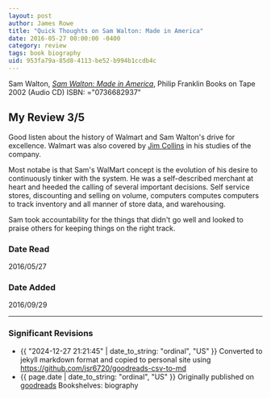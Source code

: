 ```yaml
---
layout: post
author: James Rowe
title: "Quick Thoughts on Sam Walton: Made in America"
date: 2016-05-27 00:00:00 -0400
category: review
tags: book biography
uid: 953fa79a-85d8-4113-be52-b994b1ccdb4c
---
```


Sam Walton, *[Sam Walton: Made in America](https://www.goodreads.com/book/show/16309973)*, Philip Franklin Books on Tape 2002 (Audio CD) ISBN: ="0736682937"

## My Review 3/5

Good listen about the history of Walmart and Sam Walton's drive for excellence. Walmart was also covered by [Jim Collins](https://www.goodreads.com/author/show/2826) in his studies of the company. 

Most notabe is that Sam's WalMart concept is the evolution of his desire to continuously tinker with the system. He was a self-described merchant at heart and heeded the calling of several important decisions. Self service stores, discounting and selling on volume, computers computes computers to track inventory and all manner of store data, and warehousing.

Sam took accountability for the things that didn't go well and looked to praise others for keeping things on the right track.

### Date Read
2016/05/27

### Date Added
2016/09/29

---

### Significant Revisions

- {{ "2024-12-27 21:21:45" | date_to_string: "ordinal", "US" }} Converted to jekyll markdown format and copied to personal site using <https://github.com/jsr6720/goodreads-csv-to-md>
- {{ page.date | date_to_string: "ordinal", "US" }} Originally published on [goodreads](https://www.goodreads.com) Bookshelves: biography